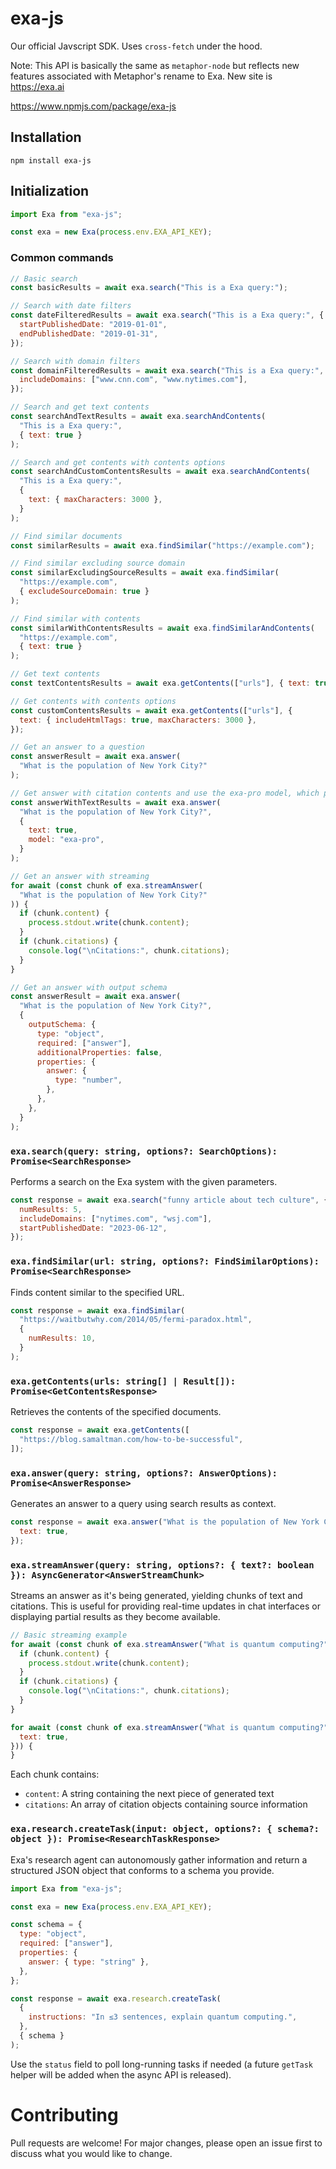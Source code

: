 # exa-js

Our official Javscript SDK. Uses `cross-fetch` under the hood.

Note: This API is basically the same as `metaphor-node` but reflects new
features associated with Metaphor's rename to Exa. New site is https://exa.ai

https://www.npmjs.com/package/exa-js

## Installation

```
npm install exa-js
```

## Initialization

```js
import Exa from "exa-js";

const exa = new Exa(process.env.EXA_API_KEY);
```

### Common commands

```js
// Basic search
const basicResults = await exa.search("This is a Exa query:");

// Search with date filters
const dateFilteredResults = await exa.search("This is a Exa query:", {
  startPublishedDate: "2019-01-01",
  endPublishedDate: "2019-01-31",
});

// Search with domain filters
const domainFilteredResults = await exa.search("This is a Exa query:", {
  includeDomains: ["www.cnn.com", "www.nytimes.com"],
});

// Search and get text contents
const searchAndTextResults = await exa.searchAndContents(
  "This is a Exa query:",
  { text: true }
);

// Search and get contents with contents options
const searchAndCustomContentsResults = await exa.searchAndContents(
  "This is a Exa query:",
  {
    text: { maxCharacters: 3000 },
  }
);

// Find similar documents
const similarResults = await exa.findSimilar("https://example.com");

// Find similar excluding source domain
const similarExcludingSourceResults = await exa.findSimilar(
  "https://example.com",
  { excludeSourceDomain: true }
);

// Find similar with contents
const similarWithContentsResults = await exa.findSimilarAndContents(
  "https://example.com",
  { text: true }
);

// Get text contents
const textContentsResults = await exa.getContents(["urls"], { text: true });

// Get contents with contents options
const customContentsResults = await exa.getContents(["urls"], {
  text: { includeHtmlTags: true, maxCharacters: 3000 },
});

// Get an answer to a question
const answerResult = await exa.answer(
  "What is the population of New York City?"
);

// Get answer with citation contents and use the exa-pro model, which passes 2 extra queries to exa to increase coverage of the search space.
const answerWithTextResults = await exa.answer(
  "What is the population of New York City?",
  {
    text: true,
    model: "exa-pro",
  }
);

// Get an answer with streaming
for await (const chunk of exa.streamAnswer(
  "What is the population of New York City?"
)) {
  if (chunk.content) {
    process.stdout.write(chunk.content);
  }
  if (chunk.citations) {
    console.log("\nCitations:", chunk.citations);
  }
}

// Get an answer with output schema
const answerResult = await exa.answer(
  "What is the population of New York City?",
  {
    outputSchema: {
      type: "object",
      required: ["answer"],
      additionalProperties: false,
      properties: {
        answer: {
          type: "number",
        },
      },
    },
  }
);
```

### `exa.search(query: string, options?: SearchOptions): Promise<SearchResponse>`

Performs a search on the Exa system with the given parameters.

```javascript
const response = await exa.search("funny article about tech culture", {
  numResults: 5,
  includeDomains: ["nytimes.com", "wsj.com"],
  startPublishedDate: "2023-06-12",
});
```

### `exa.findSimilar(url: string, options?: FindSimilarOptions): Promise<SearchResponse>`

Finds content similar to the specified URL.

```javascript
const response = await exa.findSimilar(
  "https://waitbutwhy.com/2014/05/fermi-paradox.html",
  {
    numResults: 10,
  }
);
```

### `exa.getContents(urls: string[] | Result[]): Promise<GetContentsResponse>`

Retrieves the contents of the specified documents.

```javascript
const response = await exa.getContents([
  "https://blog.samaltman.com/how-to-be-successful",
]);
```

### `exa.answer(query: string, options?: AnswerOptions): Promise<AnswerResponse>`

Generates an answer to a query using search results as context.

```javascript
const response = await exa.answer("What is the population of New York City?", {
  text: true,
});
```

### `exa.streamAnswer(query: string, options?: { text?: boolean }): AsyncGenerator<AnswerStreamChunk>`

Streams an answer as it's being generated, yielding chunks of text and citations. This is useful for providing real-time updates in chat interfaces or displaying partial results as they become available.

```javascript
// Basic streaming example
for await (const chunk of exa.streamAnswer("What is quantum computing?")) {
  if (chunk.content) {
    process.stdout.write(chunk.content);
  }
  if (chunk.citations) {
    console.log("\nCitations:", chunk.citations);
  }
}

for await (const chunk of exa.streamAnswer("What is quantum computing?", {
  text: true,
})) {
}
```

Each chunk contains:

- `content`: A string containing the next piece of generated text
- `citations`: An array of citation objects containing source information

### `exa.research.createTask(input: object, options?: { schema?: object }): Promise<ResearchTaskResponse>`

Exa's research agent can autonomously gather information and return a structured JSON object that conforms to a schema you provide.

```javascript
import Exa from "exa-js";

const exa = new Exa(process.env.EXA_API_KEY);

const schema = {
  type: "object",
  required: ["answer"],
  properties: {
    answer: { type: "string" },
  },
};

const response = await exa.research.createTask(
  {
    instructions: "In ≤3 sentences, explain quantum computing.",
  },
  { schema }
);
```

Use the `status` field to poll long-running tasks if needed (a future `getTask` helper will be added when the async API is released).

# Contributing

Pull requests are welcome! For major changes, please open an issue first to discuss what you would like to change.
